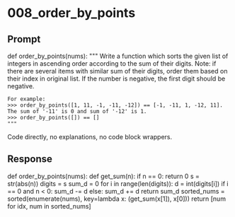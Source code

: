 # 008_order_by_points

## Prompt

def order_by_points(nums):
    """
    Write a function which sorts the given list of integers
    in ascending order according to the sum of their digits.
    Note: if there are several items with similar sum of their digits,
    order them based on their index in original list. If the number is negative, the first digit should be negative.

    For example:
    >>> order_by_points([1, 11, -1, -11, -12]) == [-1, -11, 1, -12, 11]. The sum of '-11' is 0 and sum of '-12' is 1.
    >>> order_by_points([]) == []
    """

Code directly, no explanations, no code block wrappers.

## Response

def order_by_points(nums):
    def get_sum(n):
        if n == 0:
            return 0
        s = str(abs(n))
        digits = s
        sum_d = 0
        for i in range(len(digits)):
            d = int(digits[i])
            if i == 0 and n < 0:
                sum_d -= d
            else:
                sum_d += d
        return sum_d
    sorted_nums = sorted(enumerate(nums), key=lambda x: (get_sum(x[1]), x[0]))
    return [num for idx, num in sorted_nums]

